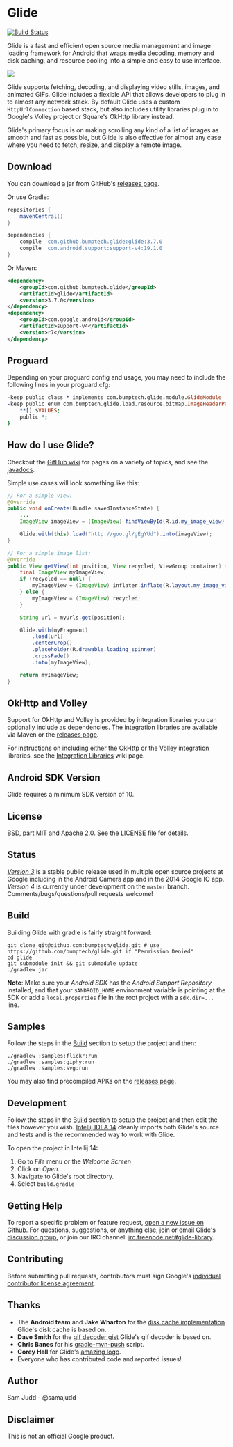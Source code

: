 Glide
=====

[![Build Status](https://travis-ci.org/bumptech/glide.svg?branch=master)](https://travis-ci.org/bumptech/glide)

Glide is a fast and efficient open source media management and image loading framework for Android that wraps media
decoding, memory and disk caching, and resource pooling into a simple and easy to use interface.

![](static/glide_logo.png)

Glide supports fetching, decoding, and displaying video stills, images, and animated GIFs. Glide includes a flexible API
that allows developers to plug in to almost any network stack. By default Glide uses a custom `HttpUrlConnection` based
stack, but also includes utility libraries plug in to Google's Volley project or Square's OkHttp library instead.

Glide's primary focus is on making scrolling any kind of a list of images as smooth and fast as possible, but Glide is
also effective for almost any case where you need to fetch, resize, and display a remote image.

Download
--------
You can download a jar from GitHub's [releases page][1].

Or use Gradle:

```gradle
repositories {
    mavenCentral()
}

dependencies {
    compile 'com.github.bumptech.glide:glide:3.7.0'
    compile 'com.android.support:support-v4:19.1.0'
}
```

Or Maven:

```xml
<dependency>
    <groupId>com.github.bumptech.glide</groupId>
    <artifactId>glide</artifactId>
    <version>3.7.0</version>
</dependency>
<dependency>
    <groupId>com.google.android</groupId>
    <artifactId>support-v4</artifactId>
    <version>r7</version>
</dependency>
```

Proguard
--------
Depending on your proguard config and usage, you may need to include the following lines in your proguard.cfg:

```pro
-keep public class * implements com.bumptech.glide.module.GlideModule
-keep public enum com.bumptech.glide.load.resource.bitmap.ImageHeaderParser$** {
    **[] $VALUES;
    public *;
}
```

How do I use Glide?
-------------------
Checkout the [GitHub wiki][2] for pages on a variety of topics, and see the [javadocs][3].

Simple use cases will look something like this:

```java
// For a simple view:
@Override
public void onCreate(Bundle savedInstanceState) {
    ...
    ImageView imageView = (ImageView) findViewById(R.id.my_image_view);

    Glide.with(this).load("http://goo.gl/gEgYUd").into(imageView);
}

// For a simple image list:
@Override
public View getView(int position, View recycled, ViewGroup container) {
    final ImageView myImageView;
    if (recycled == null) {
        myImageView = (ImageView) inflater.inflate(R.layout.my_image_view, container, false);
    } else {
        myImageView = (ImageView) recycled;
    }

    String url = myUrls.get(position);

    Glide.with(myFragment)
        .load(url)
        .centerCrop()
        .placeholder(R.drawable.loading_spinner)
        .crossFade()
        .into(myImageView);

    return myImageView;
}

```

OkHttp and Volley
-----------------
Support for OkHttp and Volley is provided by integration libraries you can optionally include as dependencies.
The integration libraries are available via Maven or the [releases page][1].

For instructions on including either the OkHttp or the Volley integration libraries, see the [Integration Libraries][12] wiki page.

Android SDK Version
-------------------
Glide requires a minimum SDK version of 10.

License
-------
BSD, part MIT and Apache 2.0. See the [LICENSE][16] file for details.

Status
------
[*Version 3*][14] is a stable public release used in multiple open source projects at Google including in the Android Camera
app and in the 2014 Google IO app. *Version 4* is currently under development on the `master` branch.
Comments/bugs/questions/pull requests welcome!

Build
-----
Building Glide with gradle is fairly straight forward:

```shell
git clone git@github.com:bumptech/glide.git # use https://github.com/bumptech/glide.git if "Permission Denied"
cd glide
git submodule init && git submodule update
./gradlew jar
```

**Note**: Make sure your *Android SDK* has the *Android Support Repository* installed, and that your `$ANDROID_HOME` environment
variable is pointing at the SDK or add a `local.properties` file in the root project with a `sdk.dir=...` line.

Samples
-------
Follow the steps in the [Build](#build) section to setup the project and then:

```shell
./gradlew :samples:flickr:run
./gradlew :samples:giphy:run
./gradlew :samples:svg:run
```
You may also find precompiled APKs on the [releases page][1].

Development
-----------
Follow the steps in the [Build](#build) section to setup the project and then edit the files however you wish.
[Intellij IDEA 14][4] cleanly imports both Glide's source and tests and is the recommended way to work with Glide.

To open the project in Intellij 14:

1. Go to *File* menu or the *Welcome Screen*
2. Click on *Open...*
3. Navigate to Glide's root directory.
4. Select `build.gradle`

Getting Help
------------
To report a specific problem or feature request, [open a new issue on Github][5]. For questions, suggestions, or
anything else, join or email [Glide's discussion group][6], or join our IRC channel: [irc.freenode.net#glide-library][13].

Contributing
------------
Before submitting pull requests, contributors must sign Google's [individual contributor license agreement][7].

Thanks
------
* The **Android team** and **Jake Wharton** for the [disk cache implementation][8] Glide's disk cache is based on.
* **Dave Smith** for the [gif decoder gist][9] Glide's gif decoder is based on.
* **Chris Banes** for his [gradle-mvn-push][10] script.
* **Corey Hall** for Glide's [amazing logo][11].
* Everyone who has contributed code and reported issues!

Author
------
Sam Judd - @samajudd

Disclaimer
---------
This is not an official Google product.

[1]: https://github.com/bumptech/glide/releases
[2]: https://github.com/bumptech/glide/wiki
[3]: http://bumptech.github.io/glide/javadocs/latest/index.html
[4]: https://www.jetbrains.com/idea/download/
[5]: https://github.com/bumptech/glide/issues/new?body=**Glide%20Version/Integration%20library%20%28if%20any%29**%3A%0A**Device/Android%20Version**%3A%0A**Issue%20details/Repro%20steps/Use%20case%20background**%3A%0A%0A**Glide%20load%20line**%3A%0A%60%60%60java%0AGlide.with%28...%29.....load%28...%29.....into%28...%29%3B%0A%60%60%60%0A%0A**Layout%20XML**%3A%0A%60%60%60xml%0A%3C...Layout%3E%0A%20%20%20%20%3CImageView%20android%3AscaleType%3D%22...%22%20...%20/%3E%0A%3C/..Layout%3E%0A%60%60%60%0A%0A**Stack%20trace%20/%20LogCat**%3A%0A%60%60%60ruby%0Apaste%20stack%20trace%20here%0A%60%60%60
[6]: https://groups.google.com/forum/#!forum/glidelibrary
[7]: https://developers.google.com/open-source/cla/individual
[8]: https://github.com/JakeWharton/DiskLruCache
[9]: https://gist.github.com/devunwired/4479231
[10]: https://github.com/chrisbanes/gradle-mvn-push
[11]: static/glide_logo.png
[12]: https://github.com/bumptech/glide/wiki/Integration-Libraries
[13]: http://webchat.freenode.net/?channels=glide-library
[14]: https://github.com/bumptech/glide/tree/3.0
[15]: https://github.com/bumptech/glide/tree/master
[16]: https://github.com/bumptech/glide/blob/master/LICENSE
